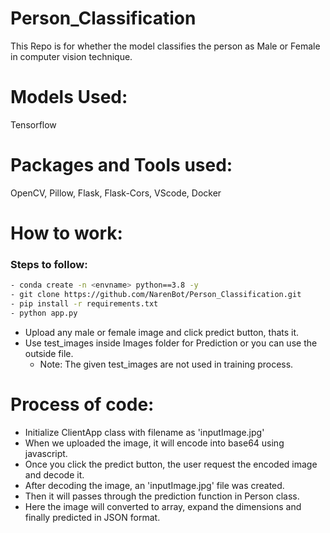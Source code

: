 # Person_Classification
This Repo is for whether the model classifies the person as Male or Female in computer vision technique.

# Models Used:
Tensorflow

# Packages and Tools used:
OpenCV, Pillow, Flask, Flask-Cors, VScode, Docker

# How to work:
### Steps to follow:
```bash
- conda create -n <envname> python==3.8 -y
- git clone https://github.com/NarenBot/Person_Classification.git
- pip install -r requirements.txt
- python app.py
```
- Upload any male or female image and click predict button, thats it.
- Use test_images inside Images folder for Prediction or you can use the outside file.
    - Note: The given test_images are not used in training process.

# Process of code:
- Initialize ClientApp class with filename as 'inputImage.jpg'
- When we uploaded the image, it will encode into base64 using javascript.
- Once you click the predict button, the user request the encoded image and decode it.
- After decoding the image, an 'inputImage.jpg' file was created.
- Then it will passes through the prediction function in Person class.
- Here the image will converted to array, expand the dimensions and finally predicted in JSON format.

